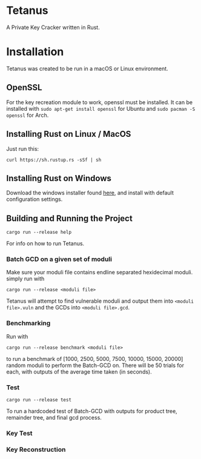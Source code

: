 # Tetanus
A Private Key Cracker written in Rust.

# Installation
Tetanus was created to be run in a macOS or Linux environment.

## OpenSSL
For the key recreation module to work, openssl must be installed. 
It can be installed with `sudo apt-get install openssl` for Ubuntu and `sudo pacman -S openssl` for Arch.

## Installing Rust on Linux / MacOS

Just run this:
```
curl https://sh.rustup.rs -sSf | sh
```

## Installing Rust on Windows

Download the windows installer found [here](https://www.rust-lang.org/tools/install), and install with default configuration settings.

## Building and Running the Project

```
cargo run --release help
```
For info on how to run Tetanus.

### Batch GCD on a given set of moduli
Make sure your moduli file contains endline separated hexidecimal moduli. simply run with
```
cargo run --release <moduli file>
```
Tetanus will attempt to find vulnerable moduli and output them into `<moduli file>.vuln` and the GCDs into `<moduli file>.gcd`.

### Benchmarking
Run with
```
cargo run --release benchmark <moduli file>
```
to run a benchmark of [1000, 2500, 5000, 7500, 10000, 15000, 20000] random moduli to perform the Batch-GCD on. There will be 50 trials for each, with outputs of the average time taken (in seconds).

### Test
```
cargo run --release test
```
To run a hardcoded test of Batch-GCD with outputs for product tree, remainder tree, and final gcd process.

### Key Test

### Key Reconstruction
